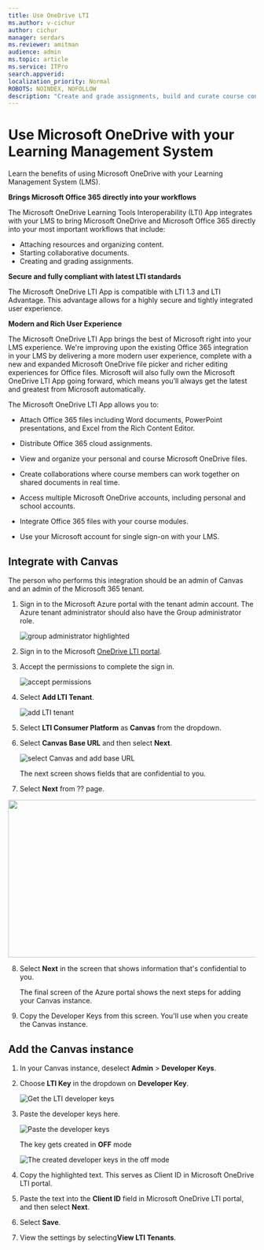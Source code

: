 ```yaml
---
title: Use OneDrive LTI
ms.author: v-cichur
author: cichur
manager: serdars
ms.reviewer: amitman 
audience: admin
ms.topic: article
ms.service: ITPro
search.appverid: 
localization_priority: Normal
ROBOTS: NOINDEX, NOFOLLOW
description: "Create and grade assignments, build and curate course content, and collaborate on files in real time with the new OneDrive LTI App."
---
```


# Use Microsoft OneDrive with your Learning Management System

Learn the benefits of using Microsoft OneDrive with your Learning Management System (LMS).

**Brings Microsoft Office 365 directly into your workflows**

The Microsoft OneDrive Learning Tools Interoperability (LTI) App integrates with your LMS to bring Microsoft OneDrive and Microsoft Office 365 directly into your most important workflows that include:

- Attaching resources and organizing content.
- Starting collaborative documents.
- Creating and grading assignments.

**Secure and fully compliant with latest LTI standards**

The Microsoft OneDrive LTI App is compatible with LTI 1.3 and LTI Advantage. This advantage allows for a highly secure and tightly integrated user experience.

**Modern and Rich User Experience**

The Microsoft OneDrive LTI App brings the best of Microsoft right into your LMS experience. We're improving upon the existing Office 365 integration in your LMS by delivering a more modern user experience, complete with a new and expanded Microsoft OneDrive file picker and richer editing experiences for Office files. Microsoft will also fully own the Microsoft OneDrive LTI App going forward, which means you’ll always get the latest and greatest from Microsoft automatically.

The Microsoft OneDrive LTI App allows you to:

- Attach Office 365 files including Word documents, PowerPoint presentations, and Excel from the Rich Content Editor.

- Distribute Office 365 cloud assignments.

- View and organize your personal and course Microsoft OneDrive files.

- Create collaborations where course members can work together on shared documents in real time.

- Access multiple Microsoft OneDrive accounts, including personal and school accounts.

- Integrate Office 365 files with your course modules.

- Use your Microsoft account for single sign-on with your LMS.

## Integrate with Canvas

The person who performs this integration should be an admin of Canvas and an admin of the Microsoft 365 tenant.

1. Sign in to the Microsoft Azure portal with the tenant admin account. The Azure tenant administrator should also have the Group administrator role.

    ![group administrator highlighted](../media/lti-media/lti-group-admin.png)

2. Sign in to the Microsoft [OneDrive LTI portal](https://odltiappnl.azurewebsites.net/admin).

3. Accept the permissions to complete the sign in.

    ![accept permissions](../media/lti-media/lti-permissions.png)

4. Select **Add LTI Tenant**.

     ![add LTI tenant](../media/lti-media/lti-add-tenant.png)

5. Select **LTI Consumer Platform** as **Canvas** from the dropdown.

6. Select **Canvas Base URL** and then select **Next**.

    ![select Canvas and add base URL](../media/lti-media/lti-canvas-base-url.png)

   The next screen shows fields that are confidential to you.

7. Select **Next** from ?? page.

<img src="c:\Users\v-cichur\GitHub\microsoft-365-docs-pr\microsoft-365\knowledge/media/image6.png" style="width:6.5in;height:3.3375in" />

8. Select **Next** in the screen that shows information that's confidential to you.
 
   The final screen of the Azure portal shows the next steps for adding your Canvas instance.
 
9. Copy the Developer Keys from this screen. You'll use when you create the Canvas instance. 

## Add the Canvas instance

1. In your Canvas instance, deselect **Admin** > **Developer Keys**.

2. Choose **LTI Key** in the dropdown on **Developer Key**.

   ![Get the LTI developer keys](../media/lti-media/lti-developer-keys.png)

3. Paste the developer keys here. 

     ![Paste the developer keys](../media/lti-media/lti-developer-keys.png)

   The key gets created in **OFF** mode

   ![The created developer keys in the off mode](../media/lti-media/copy-developer-keys.png)

4. Copy the highlighted text.
    This serves as Client ID in Microsoft OneDrive LTI portal.



5. Paste the text into the **Client ID** field in Microsoft OneDrive LTI portal, and then select **Next**.



6. Select **Save**.


7. View the settings by selecting**View LTI Tenants**.


